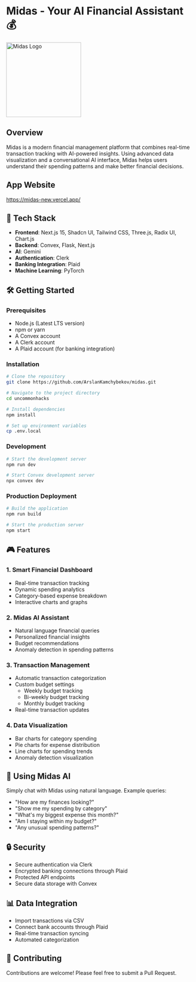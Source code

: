 # Midas - Your AI Financial Assistant 💰

<img src="client/public/midasLogo.png" alt="Midas Logo" height="200">

## Overview
Midas is a modern financial management platform that combines real-time transaction tracking with AI-powered insights. Using advanced data visualization and a conversational AI interface, Midas helps users understand their spending patterns and make better financial decisions.

## App Website
https://midas-new.vercel.app/

## 🚀 Tech Stack
- **Frontend**: Next.js 15, Shadcn UI, Tailwind CSS, Three.js, Radix UI, Chart.js
- **Backend**: Convex, Flask, Next.js
- **AI**: Gemini
- **Authentication**: Clerk
- **Banking Integration**: Plaid
- **Machine Learning**: PyTorch

## 🛠️ Getting Started

### Prerequisites
- Node.js (Latest LTS version)
- npm or yarn
- A Convex account
- A Clerk account
- A Plaid account (for banking integration)

### Installation
```bash
# Clone the repository
git clone https://github.com/ArslanKamchybekov/midas.git

# Navigate to the project directory
cd uncommonhacks

# Install dependencies
npm install

# Set up environment variables
cp .env.local
```

### Development
```bash
# Start the development server
npm run dev

# Start Convex development server
npx convex dev
```

### Production Deployment
```bash
# Build the application
npm run build

# Start the production server
npm start
```

## 🎮 Features

### 1. Smart Financial Dashboard
- Real-time transaction tracking
- Dynamic spending analytics
- Category-based expense breakdown
- Interactive charts and graphs

### 2. Midas AI Assistant
- Natural language financial queries
- Personalized financial insights
- Budget recommendations
- Anomaly detection in spending patterns

### 3. Transaction Management
- Automatic transaction categorization
- Custom budget settings
  - Weekly budget tracking
  - Bi-weekly budget tracking
  - Monthly budget tracking
- Real-time transaction updates

### 4. Data Visualization
- Bar charts for category spending
- Pie charts for expense distribution
- Line charts for spending trends
- Anomaly detection visualization

## 💬 Using Midas AI

Simply chat with Midas using natural language. Example queries:
- "How are my finances looking?"
- "Show me my spending by category"
- "What's my biggest expense this month?"
- "Am I staying within my budget?"
- "Any unusual spending patterns?"

## 🔒 Security
- Secure authentication via Clerk
- Encrypted banking connections through Plaid
- Protected API endpoints
- Secure data storage with Convex

## 📊 Data Integration
- Import transactions via CSV
- Connect bank accounts through Plaid
- Real-time transaction syncing
- Automated categorization

## 🤝 Contributing
Contributions are welcome! Please feel free to submit a Pull Request.

